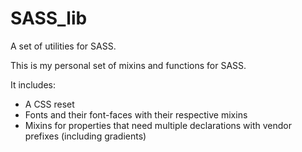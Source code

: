 SASS_lib
========

A set of utilities for SASS.

This is my personal set of mixins and functions for SASS.

It includes:
- A CSS reset
- Fonts and their font-faces with their respective mixins
- Mixins for properties that need multiple declarations with vendor prefixes (including gradients)
